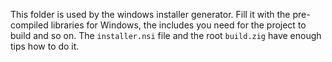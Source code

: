 This folder is used by the windows installer generator.
Fill it with the pre-compiled libraries for Windows, the includes you need for
the project to build and so on. The `installer.nsi` file and the root
`build.zig` have enough tips how to do it.
